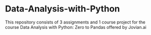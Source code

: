 # Data-Analysis-with-Python
This repository consists of 3 assignments and 1 course project for the course Data Analysis with Python: Zero to Pandas offered by Jovian.ai

